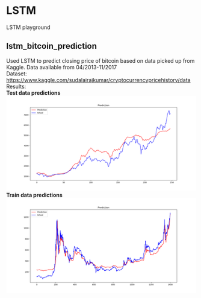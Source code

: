 # LSTM
LSTM playground
## lstm_bitcoin_prediction
  Used LSTM to predict closing price of bitcoin based on data picked up from Kaggle. Data available from 04/2013-11/2017<br>
  Dataset: https://www.kaggle.com/sudalairajkumar/cryptocurrencypricehistory/data<br>
  Results:<br>
  **Test data predictions**
  ![alt text](https://github.com/CS256-AI/LSTM/blob/master/lstm_bitcoin_prediction/results/test_prediction_w5_h3.png)
  **Train data predictions**
  ![alt text](https://github.com/CS256-AI/LSTM/blob/master/lstm_bitcoin_prediction/results/train_prediction_w5_h3.png)
  

